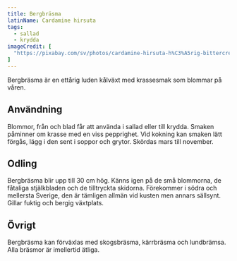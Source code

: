 ```yaml
---
title: Bergbräsma
latinName: Cardamine hirsuta
tags:
  - sallad
  - krydda
imageCredit: [
  "https://pixabay.com/sv/photos/cardamine-hirsuta-h%C3%A5rig-bittercress-846445/"
]
---
```



Bergbräsma är en ettårig luden kålväxt med krassesmak som blommar på våren.

## Användning

Blommor, från och blad får att använda i sallad eller till krydda. Smaken påminner om krasse med en viss pepprighet. Vid kokning kan smaken lätt förgås, lägg i den sent i soppor och grytor. Skördas mars till november.

## Odling

Bergbräsma blir upp till 30 cm hög. Känns igen på de små blommorna, de fåtaliga stjälkbladen och de tilltryckta skidorna. Förekommer i södra och mellersta Sverige, den är tämligen allmän vid kusten men annars sällsynt. Gillar fuktig och bergig växtplats.

## Övrigt

Bergbräsma kan förväxlas med skogsbräsma, kärrbräsma och lundbrämsa. Alla bräsmor är imellertid ätliga.

